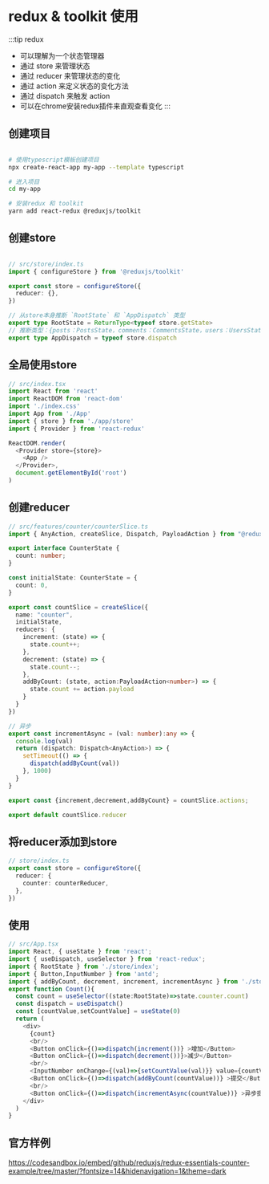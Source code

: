 # redux & toolkit 使用

:::tip redux
* 可以理解为一个状态管理器
* 通过 store 来管理状态
* 通过 reducer 来管理状态的变化
* 通过 action 来定义状态的变化方法
* 通过 dispatch 来触发 action
* 可以在chrome安装redux插件来直观查看变化
:::

## 创建项目

```bash

# 使用typescript模板创建项目
npx create-react-app my-app --template typescript

# 进入项目
cd my-app

# 安装redux 和 toolkit
yarn add react-redux @reduxjs/toolkit

```

## 创建store

```typescript

// src/store/index.ts
import { configureStore } from '@reduxjs/toolkit'

export const store = configureStore({
  reducer: {},
})

// 从store本身推断 `RootState` 和 `AppDispatch` 类型
export type RootState = ReturnType<typeof store.getState>
// 推断类型：{posts：PostsState，comments：CommentsState，users：UsersState}
export type AppDispatch = typeof store.dispatch
```
## 全局使用store

```typescript
// src/index.tsx
import React from 'react'
import ReactDOM from 'react-dom'
import './index.css'
import App from './App'
import { store } from './app/store'
import { Provider } from 'react-redux'

ReactDOM.render(
  <Provider store={store}>
    <App />
  </Provider>,
  document.getElementById('root')
)

```

## 创建reducer

```typescript
// src/features/counter/counterSlice.ts
import { AnyAction, createSlice, Dispatch, PayloadAction } from "@reduxjs/toolkit";

export interface CounterState {
  count: number;
}

const initialState: CounterState = {
  count: 0,
}

export const countSlice = createSlice({
  name: "counter",
  initialState,
  reducers: {
    increment: (state) => {
      state.count++;
    },
    decrement: (state) => {
      state.count--;
    },
    addByCount: (state, action:PayloadAction<number>) => {
      state.count += action.payload
    }
  }
})

// 异步
export const incrementAsync = (val: number):any => {
  console.log(val)
  return (dispatch: Dispatch<AnyAction>) => {
    setTimeout(() => {
      dispatch(addByCount(val))
    }, 1000)
  } 
}

export const {increment,decrement,addByCount} = countSlice.actions;

export default countSlice.reducer
```

## 将reducer添加到store

```typescript
// store/index.ts
export const store = configureStore({
  reducer: {
    counter: counterReducer,
  },
})

```

## 使用

```typescript
// src/App.tsx
import React, { useState } from 'react';
import { useDispatch, useSelector } from 'react-redux';
import { RootState } from './store/index';
import { Button,InputNumber } from 'antd';
import { addByCount, decrement, increment, incrementAsync } from './store/modules/couter';
export function Count(){
  const count = useSelector((state:RootState)=>state.counter.count)
  const dispatch = useDispatch()
  const [countValue,setCountValue] = useState(0)
  return (
    <div>
      {count}
      <br/>
      <Button onClick={()=>dispatch(increment())} >增加</Button>
      <Button onClick={()=>dispatch(decrement())}>减少</Button>
      <br/>
      <InputNumber onChange={(val)=>{setCountValue(val)}} value={countValue} ></InputNumber>
      <Button onClick={()=>dispatch(addByCount(countValue))} >提交</Button>
      <br/>
      <Button onClick={()=>dispatch(incrementAsync(countValue))} >异步提交</Button>
    </div>
  )
}
```

## 官方样例

https://codesandbox.io/embed/github/reduxjs/redux-essentials-counter-example/tree/master/?fontsize=14&hidenavigation=1&theme=dark